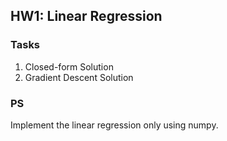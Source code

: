 ## HW1: Linear Regression

### Tasks
1. Closed-form Solution
2. Gradient Descent Solution

### PS
Implement the linear regression only using numpy.